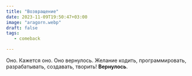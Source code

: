 ```yaml
---
title: "Возвращение"
date: 2023-11-09T19:50:47+03:00
image: "aragorn.webp"
draft: false
tags:
   - comeback

---
```


Оно. Кажется оно. Оно вернулось. Желание кодить, программировать, разрабатывать, создавать, творить! **Вернулось**.